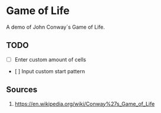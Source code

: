 # Game of Life

A demo of John Conway´s Game of Life.

## TODO
* [ ] Enter custom amount of cells

* [ ] Input custom start pattern

## Sources
1. https://en.wikipedia.org/wiki/Conway%27s_Game_of_Life
